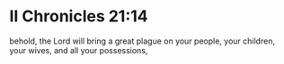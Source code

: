 # II Chronicles 21:14

behold, the Lord will bring a great plague on your people, your children, your wives, and all your possessions,
